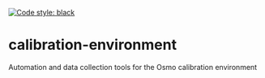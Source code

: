 [![Code style: black](https://img.shields.io/badge/code%20style-black-000000.svg)](https://github.com/python/black)

# calibration-environment

Automation and data collection tools for the Osmo calibration environment
